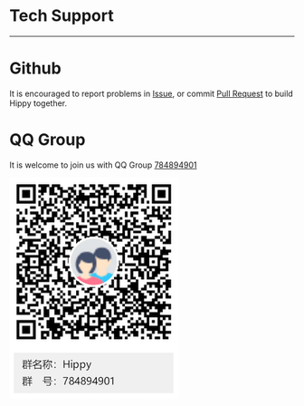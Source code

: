 # Tech Support

---

# Github

It is encouraged to report problems in [Issue](//github.com/Tencent/Hippy/issues),
or commit [Pull Request](//github.com/Tencent/Hippy/pulls) to build Hippy together.

# QQ Group

It is welcome to join us with QQ Group [784894901](//shang.qq.com/wpa/qunwpa?idkey=ce9cd2eb06fd6da26a1a63b70da82edd132964d22998e5154e533822f7b757cc)

[![QQ Group](../assets/img/qq-group.png)](//shang.qq.com/wpa/qunwpa?idkey=ce9cd2eb06fd6da26a1a63b70da82edd132964d22998e5154e533822f7b757cc)
